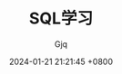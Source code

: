 ---
layout: post
author: Gjq
title: "SQL学习"
date: 2024-01-21 21:21:45 +0800
categories: learn SQL
tags: [Learn SQL]
---